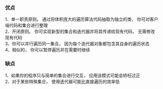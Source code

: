 ### 优点
1、单一职责原则。 通过将体积庞大的遍历算法代码抽取为独立的类， 你可对客户端代码和集合进行整理</br>
2、开闭原则。 你可实现新型的集合和迭代器并将其传递给现有代码， 无需修改现有代码</br>
3、你可以并行遍历同一集合， 因为每个迭代器对象都包含其自身的遍历状态</br>
4、相似的， 你可以暂停遍历并在需要时继续
### 缺点
1、如果你的程序只与简单的集合进行交互， 应用该模式可能会矫枉过正</br>
2、对于某些特殊集合， 使用迭代器可能比直接遍历的效率低
